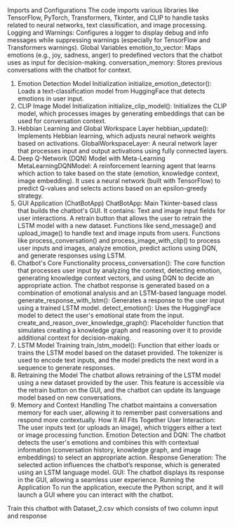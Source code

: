 Imports and Configurations
The code imports various libraries like TensorFlow, PyTorch, Transformers, Tkinter, and CLIP to handle tasks related to neural networks, text classification, and image processing.
Logging and Warnings: Configures a logger to display debug and info messages while suppressing warnings (especially for TensorFlow and Transformers warnings).
Global Variables
emotion_to_vector: Maps emotions (e.g., joy, sadness, anger) to predefined vectors that the chatbot uses as input for decision-making.
conversation_memory: Stores previous conversations with the chatbot for context.
1. Emotion Detection Model Initialization
initialize_emotion_detector(): Loads a text-classification model from HuggingFace that detects emotions in user input.
2. CLIP Image Model Initialization
initialize_clip_model(): Initializes the CLIP model, which processes images by generating embeddings that can be used for conversation context.
3. Hebbian Learning and Global Workspace Layer
hebbian_update(): Implements Hebbian learning, which adjusts neural network weights based on activations.
GlobalWorkspaceLayer: A neural network layer that processes input and output activations using fully connected layers.
4. Deep Q-Network (DQN) Model with Meta-Learning
MetaLearningDQNModel: A reinforcement learning agent that learns which action to take based on the state (emotion, knowledge context, image embedding). It uses a neural network (built with TensorFlow) to predict Q-values and selects actions based on an epsilon-greedy strategy.
5. GUI Application (ChatBotApp)
ChatBotApp: Main Tkinter-based class that builds the chatbot's GUI. It contains:
Text and image input fields for user interactions.
A retrain button that allows the user to retrain the LSTM model with a new dataset.
Functions like send_message() and upload_image() to handle text and image inputs from users.
Functions like process_conversation() and process_image_with_clip() to process user inputs and images, analyze emotion, predict actions using DQN, and generate responses using LSTM.
6. Chatbot's Core Functionality
process_conversation(): The core function that processes user input by analyzing the context, detecting emotion, generating knowledge context vectors, and using DQN to decide an appropriate action. The chatbot response is generated based on a combination of emotional analysis and an LSTM-based language model.
generate_response_with_lstm(): Generates a response to the user input using a trained LSTM model.
detect_emotion(): Uses the HuggingFace model to detect the user's emotional state from the input.
create_and_reason_over_knowledge_graph(): Placeholder function that simulates creating a knowledge graph and reasoning over it to provide additional context for decision-making.
7. LSTM Model Training
train_lstm_model(): Function that either loads or trains the LSTM model based on the dataset provided. The tokenizer is used to encode text inputs, and the model predicts the next word in a sequence to generate responses.
8. Retraining the Model
The chatbot allows retraining of the LSTM model using a new dataset provided by the user. This feature is accessible via the retrain button on the GUI, and the chatbot can update its language model based on new conversations.
9. Memory and Context Handling
The chatbot maintains a conversation memory for each user, allowing it to remember past conversations and respond more contextually.
How It All Fits Together
User Interaction: The user inputs text (or uploads an image), which triggers either a text or image processing function.
Emotion Detection and DQN: The chatbot detects the user's emotions and combines this with contextual information (conversation history, knowledge graph, and image embeddings) to select an appropriate action.
Response Generation: The selected action influences the chatbot’s response, which is generated using an LSTM language model.
GUI: The chatbot displays its response in the GUI, allowing a seamless user experience.
Running the Application
To run the application, execute the Python script, and it will launch a GUI where you can interact with the chatbot.

Train this chatbot  with Dataset_2.csv which consists of two column input and response
